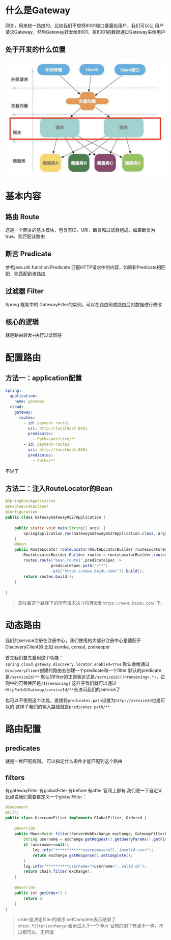 # 什么是Gateway
网关，用来统一路由的。比如我们不想将8001端口暴露给用户，我们可以让
用户请求Gateway，然后Gateway转发给8001，将8001的数据通过Gateway来给用户

## 处于开发的什么位置
![avatar](./static/p1.png)

# 基本内容
## 路由       Route
这是一个网关的基本模块，包含有ID，URI，断言和过滤器组成，如果断言为true，则匹配该路由
## 断言       Predicate
参考java.util.function.Predicate
匹配HTTP请求中的内容，如果和Predicate相匹配，则匹配到该路由
## 过滤器     Filter
Spring 框架中的 GatewayFilter的实例，可以在路由前或路由后对数据进行修改

## 核心的逻辑
就是路由转发+执行过滤器链

# 配置路由
## 方法一：application配置
```yaml
spring:
  application:
    name: gateway
  cloud:
    gateway:
      routes:
        - id: payment-route1
          uri: http://localhost:8001
          predicates:
            - Path=/positive/**
        - id: payment-route2
          uri: http://localhost:8001
          predicates:
            - Path=/**
```
不说了

## 方法二：注入RouteLocator的Bean
```java
@SpringBootApplication
@EnableEurekaClient
@Configuration
public class GatewayGateway9527Application {

    public static void main(String[] args) {
        SpringApplication.run(GatewayGateway9527Application.class, args);
    }
    @Bean
    public RouteLocator routeLocator(RouteLocatorBuilder routeLocatorBuilder){
        RouteLocatorBuilder.Builder routes = routeLocatorBuilder.routes();
        routes.route("bean_route1",predicateSpec -> 
                    predicateSpec.path("/**")
                    .uri("https://news.baidu.com/")).build();
        return routes.build();
    }

}
```
> 意味着这个路径下的所有请求决斗将转发到`https://news.baidu.com/` 下。

# 动态路由
我们的service注册在注册中心，我们使用的大部分注册中心是适配于DiscoveryClient的
比如 eureka, consul, zookeeper

首先我们要先启用这个功能：`spring.cloud.gateway.discovery.locator.enabled=true`
默认会给通过`DiscoveryClient`创建的路由去创建一个predicate和一个filter
默认的predicate是`/serviceId/**`
默认的filter的正则表达式是`/serviceId/(?<remaining>.*)`，正则中的可替换区是`/${remaining}`
这样子我们就可以通过 `HttpPathOfGateway/serviceId/**`去访问我们的service了

也可以不使用这个功能，直接将`predicates.path`设置为`http://serviceId`也是可以的
这样子我们的输入路径就是`predicates.path/**`

# 路由配置
## predicates
就是一堆匹配规则。
可以指定什么条件才能匹配到这个路由

## filters
有gatewayFilter
有globalFilter
有before
有after
官网上都有
我们说一下自定义
比如说我们需要自定义一个globalFilter：
```java
@Component
@Slf4j
public class UsernameFilter implements GlobalFilter, Ordered {

    @Override
    public Mono<Void> filter(ServerWebExchange exchange, GatewayFilterChain chain) {
        String username = exchange.getRequest().getQueryParams().getFirst("username");
        if (username==null){
            log.info("************username==null, invalid user");
            return exchange.getResponse().setComplete();
        }
        log.info("**********username="+username+", valid ok");
        return chain.filter(exchange);
    }

    @Override
    public int getOrder() {
        return 0;
    }
}
```
> order是决定filter的顺序
> setComplete表示结束了
> `chain.filter(exchange)`表示进入下一个filter
> 官网的例子有点不一样，不过都可以，无所谓